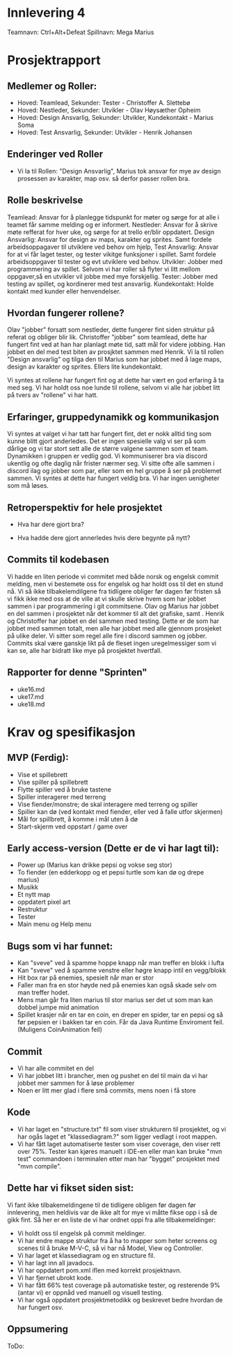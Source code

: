 # Innlevering 4
Teamnavn: Ctrl+Alt+Defeat
Spillnavn: Mega Marius

# Prosjektrapport
## Medlemer og Roller:
* Hoved: Teamlead, Sekunder: Tester - Christoffer A. Slettebø
* Hoved: Nestleder, Sekunder: Utvikler - Olav Høysæther Opheim
* Hoved: Design Ansvarlig, Sekunder: Utvikler, Kundekontakt - Marius Soma
* Hoved: Test Ansvarlig, Sekunder: Utvikler - Henrik Johansen

## Enderinger ved Roller
- Vi la til Rollen: "Design Ansvarlig", Marius tok ansvar for mye av design prosessen av karakter, map osv. så derfor passer rollen bra.

## Rolle beskrivelse
Teamlead: Ansvar for å planlegge tidspunkt for møter og sørge for at alle i teamet får samme melding og er informert.
Nestleder: Ansvar for å skrive møte refferat for hver uke, og sørge for at trello er/blir oppdatert.
Design Ansvarlig: Ansvar for design av maps, karakter og sprites. Samt fordele arbeidsoppagaver til utviklere ved behov om hjelp,
Test Ansvarlig: Ansvar for at vi får laget tester, og tester vikitge funksjoner i spillet. Samt fordele arbeidsoppgaver til tester og evt utviklere ved behov.
Utvikler: Jobber med programmering av spillet. Selvom vi har roller så flyter vi litt mellom oppgaver,så en utvikler vil jobbe med mye forskjellig.
Tester: Jobber med testing av spillet, og kordinerer med test ansvarlig.
Kundekontakt: Holde kontakt med kunder eller henvendelser.

## Hvordan fungerer rollene?
Olav "jobber" forsatt som nestleder, dette fungerer fint siden struktur på referat og obliger blir lik.
Christoffer "jobber" som teamlead, dette har fungert fint ved at han har planlagt møte tid, satt mål for videre jobbing. Han jobbet en del med test biten av prosjktet sammen med Henrik.
Vi la til rollen "Design ansvarlig" og tilga den til Marius som har jobbet med å lage maps, design av karakter og sprites. Ellers lite kundekontakt.

Vi syntes at rollene har fungert fint og at dette har vært en god erfaring å ta med seg. Vi har holdt oss noe lunde til rollene, selvom vi alle har jobbet litt på tvers av "rollene" vi har hatt.

## Erfaringer, gruppedynamikk og kommunikasjon
Vi syntes at valget vi har tatt har fungert fint, det er nokk alltid ting som kunne blitt gjort anderledes. Det er ingen spesielle valg vi ser på som dårlige og vi tar stort sett alle de større valgene sammen som et team. Dynamikken i gruppen er vedlig god. Vi kommuniserer bra via discord ukentlig og ofte daglig når frister nærmer seg. Vi sitte ofte alle sammen i discord ilag og jobber som par, eller som en hel gruppe å ser på problemet sammen. Vi syntes at dette har fungert veldig bra. Vi har ingen uenigheter som må løses.

## Retroperspektiv for hele prosjektet
* Hva har dere gjort bra?

* Hva hadde dere gjort annerledes hvis dere begynte på nytt? 

## Commits til kodebasen
Vi hadde en liten periode vi commitet med både norsk og engelsk commit melding, men vi bestemete oss for engelsk og har holdt oss til det en stund nå.
Vi så ikke tilbakelemdilgene fra tidligere obliger før dagen før fristen så vi fikk ikke med oss at de ville at vi skulle skrive hvem som har jobbet sammen i par programmering i git commitsene. Olav og Marius har jobbet en del sammen i prosjektet når det kommer til alt det grafiske, samt . Henrik og Christoffer har jobbet en del sammen med testing. Dette er de som har jobbet med sammen totalt, men alle har jobbet med alle gjennom prosjeket på ulike deler. Vi sitter som regel alle fire i discord sammen og jobber. Commits skal være ganskje likt på de fleset ingen uregelmessiger som vi kan se, alle har bidratt like mye på prosjektet hvertfall.

## Rapporter for denne "Sprinten"
- uke16.md
- uke17.md
- uke18.md

# Krav og spesifikasjon
## MVP (Ferdig):
* Vise et spillebrett
* Vise spiller på spillebrett
* Flytte spiller ved å bruke tastene
* Spiller interagerer med terreng
* Vise fiender/monstre; de skal interagere med terreng og spiller
* Spiller kan dø (ved kontakt med fiender, eller ved å falle utfor skjermen)
* Mål for spillbrett, å komme i mål uten å dø
* Start-skjerm ved oppstart / game over

## Early access-version (Dette er de vi har lagt til):
* Power up (Marius kan drikke pepsi og vokse seg stor)
* To fiender (en edderkopp og et pepsi turtle som kan dø og drepe marius)
* Musikk
* Et nytt map
* oppdatert pixel art
* Restruktur
* Tester
* Main menu og Help menu

## Bugs som vi har funnet:
* Kan "sveve" ved å spamme hoppe knapp når man treffer en blokk i lufta
* Kan "sveve" ved å spamme venstre eller høgre knapp intil en vegg/blokk
* Hit box rar på enemies, spesielt når man er stor
* Faller man fra en stor høyde ned på enemies kan også skade selv om man treffer hodet. 
* Mens man går fra liten marius til stor marius ser det ut som man kan dobbel jumpe mid animation
* Spillet krasjer når en tar en coin, en dreper en spider, tar en pepsi og så før pepsien er i bakken tar en coin. 
  Får da Java Runtime Enviroment feil. (Muligens CoinAnimation feil)

## Commit
* Vi har alle commitet en del
* Vi har jobbet litt i brancher, men og pushet en del til main da vi har jobbet mer sammen for å løse problemer
* Noen er litt mer glad i flere små commits, mens noen i få store

## Kode
- Vi har laget en "structure.txt" fil som viser strukturern til prosjektet, og vi har ogås laget et "klassediagram.?" som ligger vedlagt i root mappen.
- Vi har fått laget automatiserte tester som viser coverage, den viser rett over 75%. Tester kan kjøres manuelt i IDE-en eller man kan bruke "mvn test" commandoen i terminalen etter man har "bygget" prosjektet med "mvn compile".

## Dette har vi fikset siden sist:
Vi fant ikke tilbakemeldingene til de tidligere obligen før dagen før innlevering, men heldivis var de ikke alt for mye vi måtte fikse opp i så de gikk fint. Så her er en liste de vi har ordnet oppi fra alle tilbakemeldinger:
- Vi holdt oss til engelsk på commit meldinger.
- Vi har endre mappe struktur fra å ha to mapper som heter screens og scenes til å bruke M-V-C, så vi har nå Model, View og Controller.
- Vi har laget et klassediagram og en structure fil.
- Vi har lagt inn all javadocs.
- Vi har oppdatert pom.xml iflen med korrekt prosjektnavn.
- Vi har fjernet ubrokt kode.
- Vi har fått 66% test coverage på automatiske tester, og resterende 9% (antar vi) er oppnåd ved manuell og visuell testing.
- Vi har også oppdatert prosjektmetodikk og beskrevet bedre hvordan de har fungert osv.

## Oppsumering
ToDo:
